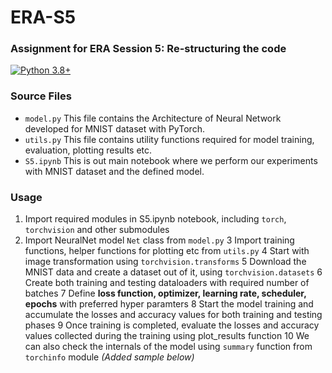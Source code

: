 # ERA-S5
### Assignment for ERA Session 5: Re-structuring the code

[![Python 3.8+](https://img.shields.io/badge/python-3.8+-blue.svg)](https://www.python.org/downloads/release/python-380/)

### Source Files
- `model.py` This file contains the Architecture of Neural Network developed for MNIST dataset with PyTorch.
- `utils.py` This file contains utility functions required for model training, evaluation, plotting results etc.
- `S5.ipynb` This is out main notebook where we perform our experiments with MNIST dataset and the defined model.

### Usage
 1. Import required modules in S5.ipynb notebook, including `torch`, `torchvision` and other submodules
 2. Import NeuralNet model `Net` class from `model.py`
 3 Import training functions, helper functions for plotting etc from `utils.py`
 4 Start with image transformation using `torchvision.transforms`
 5 Download the MNIST data and create a dataset out of it, using `torchvision.datasets`
 6 Create both training and testing dataloaders with required number of batches
 7 Define **loss function, optimizer, learning rate, scheduler, epochs** with preferred hyper paramters
 8 Start the model training and accumulate the losses and accuracy values for both training and testing phases
 9 Once training is completed, evaluate the losses and accuracy values collected during the training using plot_results function
 10 We can also check the internals of the model using `summary` function from `torchinfo` module *(Added sample below)*

